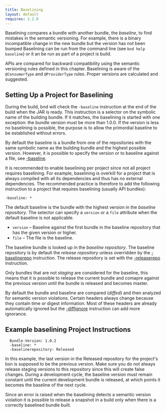```yaml
---
title: Baselining
layout: default
requires: 2.2.0
---
```


Baselining compares a bundle with another bundle, the _baseline_, to find mistakes in the semantic versioning. For example, there is a binary incompatible change in the new bundle but the version has not been bumped Baselining can be run from the command line (see `bnd help baseline`) or it an be run as part of a project is build. 

APIs are compared for backward compatibility using the semantic versioning rules defined in this chapter. Baselining is aware of the `@ConsumerType` and `@ProviderType` rules. Proper versions are calculated and suggested.

## Setting Up a Project for Baselining

During the build, bnd will check the `-baseline` instruction at the end of the build when the JAR is ready. This instruction is a selector on the symbolic name of the building bundle. If it matches, the baselining is started with one exception: the bundle version must be more than 1.0.0. If the version is less no baselining is possible, the purpose is to allow the primordial baseline to be established without errors.

By default the baseline is a bundle from one of the repositories with the same symbolic name as the building bundle and the highest possible version. However, it is possible to specify the version or to baseline against a file, see [-baseline](/instructions/baseline.html).

It is recommended to enable baselining per project since not all project requires baselining. For example, baselining is overkill for a project that is always compiled with all its dependencies and thus has no external dependencies. The recommended practice is therefore to add the following instruction to a project that requires baselining (usually API bundles):

	-baseline: *

The default baseline is the bundle with the highest version in the _baseline repository_. The selector can specify a `version` or a `file` attribute when the default baseline is not applicable. 

* `version` – Baseline against the first bundle in the baseline repository that has the given version or higher.
* `file` – The file is the baseline.

The baseline bundle is looked up in the _baseline repository_. The baseline repository is by default the _release repository_ unless overridden by the [-baselinerepo](/instructions/baselinerepo.html) instruction. The release repository is set with the [-releaserepo](/instructions/releaserepo.html) instruction.

Only bundles that are not _staging_ are considered for the baseline, this means that it is possible to release the current bundle and comapre against the previous version until the bundle is released and becomes master. 

By default the bundle and baseline are compared (_diffed_) and then analyzed for semantic version violations. Certain headers always change because they contain time or digest information. Most of these headers are already automatically ignored but the [-diffignore](/instructions/diffignore.html) instruction can add more ignorance.

## Example baselining Project Instructions

      Bundle-Version: 1.0.2
      -baseline: *
      -baselinerepository: Released

In this example, the last version in the Released repository for the project's bsn is supposed to be the previous version. Make sure you do not always release staging versions to this repository since this will create false changes. During a development cycle, the baseline version must remain constant until the current development bundle is released, at which points it becomes the baseline of the next cycle.

Since an error is raised when the baselining detects a semantic version violation it is possible to release a snapshot in a build only when there is a correctly baselined bundle built.



